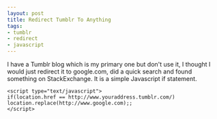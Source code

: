 ```yaml
---
layout: post
title: Redirect Tumblr To Anything
tags:
- tumblr
- redirect
- javascript
---
```

I have a Tumblr blog which is my primary one but don't use it, I thought I
would just redirect it to google.com, did a quick search and found something
on StackExchange. It is a simple Javascript if statement.

    
    <script type="text/javascript">
    if(location.href == http://www.youraddress.tumblr.com/) location.replace(http://www.google.com);;
    </script>
    

